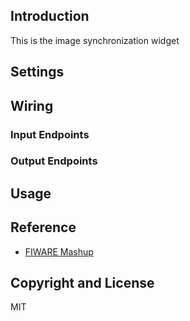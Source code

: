 ## Introduction

This is the image synchronization widget

## Settings

## Wiring

### Input Endpoints

### Output Endpoints

## Usage

## Reference

- [FIWARE Mashup](https://mashup.lab.fiware.org/)

## Copyright and License

MIT
